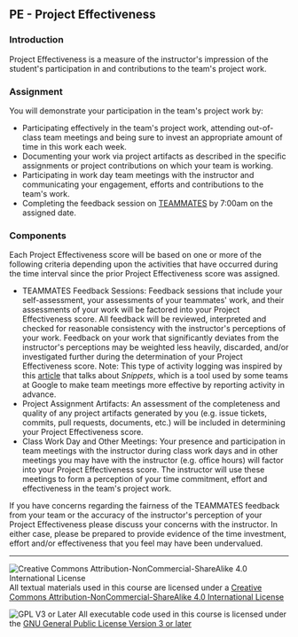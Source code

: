 ## PE - Project Effectiveness

### Introduction

Project Effectiveness is a measure of the instructor's impression of the student's participation in and contributions to the team's project work.

### Assignment

You will demonstrate your participation in the team's project work by: 

- Participating effectively in the team's project work, attending out-of-class team meetings and being sure to invest an appropriate amount of time in this work each week.
- Documenting your work via project artifacts as described in the specific assignments or project contributions on which your team is working.
- Participating in work day team meetings with the instructor and communicating your engagement, efforts and contributions to the team's work.
- Completing the feedback session on [TEAMMATES](https://teammatesv4.appspot.com) by 7:00am on the assigned date.

### Components

Each Project Effectiveness score will be based on one or more of the following criteria depending upon the activities that have occurred during the time interval since the prior Project Effectiveness score was assigned.

- TEAMMATES Feedback Sessions: Feedback sessions that include your self-assessment, your assessments of your teammates' work, and their assessments of your work will be factored into your Project Effectiveness score.  All feedback will be reviewed, interpreted and checked for reasonable consistency with the instructor's perceptions of your work. Feedback on your work that significantly deviates from the instructor's perceptions may be weighted less heavily, discarded, and/or investigated further during the determination of your Project Effectiveness score. Note: This type of activity logging was inspired by this [article](https://mtlynch.io/status-updates-to-nobody/) that talks about _Snippets_, which is a tool used by some teams at Google to make team meetings more effective by reporting activity in advance.
- Project Assignment Artifacts: An assessment of the completeness and quality of any project artifacts generated by you (e.g. issue tickets, commits, pull requests, documents, etc.) will be included in determining your Project Effectiveness score.
- Class Work Day and Other Meetings: Your presence and participation in team meetings with the instructor during class work days and in other meetings you may have with the instructor (e.g. office hours) will factor into your Project Effectiveness score.  The instructor will use these meetings to form a perception of your time commitment, effort and effectiveness in the team's project work.

If you have concerns regarding the fairness of the TEAMMATES feedback from your team or the accuracy of the instructor's perception of your Project Effectiveness please discuss your concerns with the instructor. In either case, please be prepared to provide evidence of the time investment, effort and/or effectiveness that you feel may have been undervalued.

---

![Creative Commons Attribution-NonCommercial-ShareAlike 4.0 International License](https://i.creativecommons.org/l/by-nc-sa/4.0/88x31.png "Creative Commons Attribution-NonCommercial-ShareAlike 4.0 International License") All textual materials used in this course are licensed under a [Creative Commons Attribution-NonCommercial-ShareAlike 4.0 International License](http://creativecommons.org/licenses/by-nc-sa/4.0/)

![GPL V3 or Later](https://www.gnu.org/graphics/gplv3-or-later-sm.png "GPL V3 or later") All executable code used in this course is licensed under the [GNU General Public License Version 3 or later](https://www.gnu.org/licenses/gpl.txt)